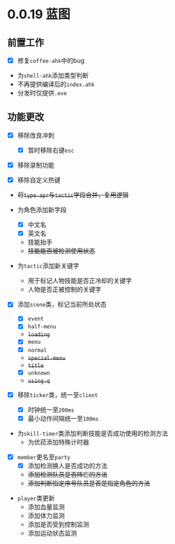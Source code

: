 # 0.0.19 蓝图

## 前置工作

- [x] 修复`coffee-ahk`中的bug
- 为`shell-ahk`添加类型判断
- 不再提供编译后的`index.ahk`
- 分发时仅提供`.exe`

## 功能更改

- [x] 移除改良冲刺
  - [x] 暂时移除右键`esc`

- [x] 移除录制功能

- [x] 移除自定义热键

- ~~将`type-apr`与`tactic`字段合并，复用逻辑~~

- 为角色添加新字段
  - [x] 中文名
  - [x] 英文名
  - 技能抬手
  - ~~技能能否被检测使用状态~~

- 为`tactic`添加新关键字
  - 用于标记人物技能是否正冷却的关键字
  - 人物是否正被控制的关键字

- [x] 添加`scene`类，标记当前所处状态
  - [x] `event`
  - [x] `half-menu`
  - ~~`loading`~~
  - [x] `menu`
  - [x] `normal`
  - ~~`special-menu`~~
  - ~~`title`~~
  - [x] `unknown`
  - ~~`using-q`~~

- [x] 移除`ticker`类，统一至`client`
  - [x] 时钟统一至`200ms`
  - [x] 最小动作间隔统一至`100ms`

- 为`skill-timer`类添加判断技能是否成功使用的检测方法
  - 为优菈添加特殊计时器

- [x] `member`更名至`party`
  - [x] 添加检测换人是否成功的方法
  - ~~添加检测队员是否阵亡的方法~~
  - ~~添加判断指定序号队员是否是指定角色的方法~~

- `player`类更新
  - 添加血量监测
  - 添加体力监测
  - 添加是否受到控制监测
  - 添加运动状态监测